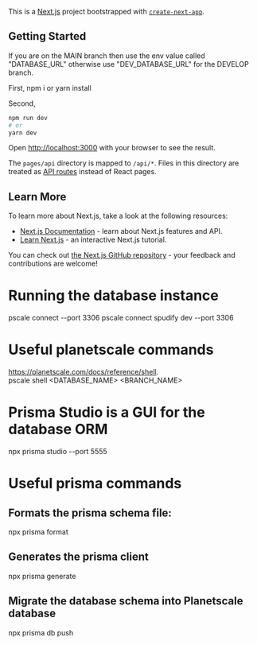 This is a [Next.js](https://nextjs.org/) project bootstrapped with [`create-next-app`](https://github.com/vercel/next.js/tree/canary/packages/create-next-app).

## Getting Started

If you are on the MAIN branch then use the env value called "DATABASE_URL" otherwise use "DEV_DATABASE_URL" for the DEVELOP branch.

First, npm i or yarn install

Second,

```bash
npm run dev
# or
yarn dev
```

Open [http://localhost:3000](http://localhost:3000) with your browser to see the result.

The `pages/api` directory is mapped to `/api/*`. Files in this directory are treated as [API routes](https://nextjs.org/docs/api-routes/introduction) instead of React pages.

## Learn More

To learn more about Next.js, take a look at the following resources:

- [Next.js Documentation](https://nextjs.org/docs) - learn about Next.js features and API.
- [Learn Next.js](https://nextjs.org/learn) - an interactive Next.js tutorial.

You can check out [the Next.js GitHub repository](https://github.com/vercel/next.js/) - your feedback and contributions are welcome!

# Running the database instance

pscale connect <db> <branch> --port 3306
pscale connect spudify dev --port 3306

# Useful planetscale commands

https://planetscale.com/docs/reference/shell.  
pscale shell <DATABASE_NAME> <BRANCH_NAME> <FLAG>

# Prisma Studio is a GUI for the database ORM

npx prisma studio --port 5555

# Useful prisma commands

## Formats the prisma schema file:

npx prisma format

## Generates the prisma client

npx prisma generate

## Migrate the database schema into Planetscale database

npx prisma db push

